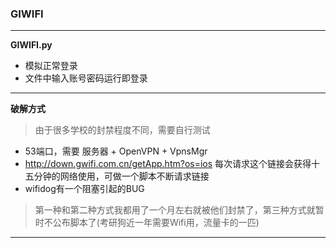 ### GIWIFI
----
**GIWIFI.py** 
* 模拟正常登录
* 文件中输入账号密码运行即登录
----
**破解方式**  
> 由于很多学校的封禁程度不同，需要自行测试
* 53端口，需要 服务器 + OpenVPN + VpnsMgr
* http://down.gwifi.com.cn/getApp.htm?os=ios 每次请求这个链接会获得十五分钟的网络使用，可做一个脚本不断请求链接
* wifidog有一个阻塞引起的BUG
> 第一种和第二种方式我都用了一个月左右就被他们封禁了，第三种方式就暂时不公布脚本了(考研狗近一年需要Wifi用，流量卡的一匹)
----
